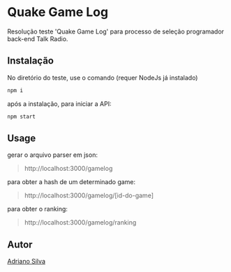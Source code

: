 # Quake Game Log

Resolução teste 'Quake Game Log' para processo de seleção programador back-end Talk Radio.

## Instalação

No diretório do teste, use o comando (requer NodeJs já instalado)

```bash
npm i
```
após a instalação, para iniciar a API:

```bash
npm start
```

## Usage

gerar o arquivo parser em json:

>http://localhost:3000/gamelog

para obter a hash de um determinado game:

>http://localhost:3000/gamelog/[id-do-game]

para obter o ranking:

>http://localhost:3000/gamelog/ranking


## Autor

[Adriano Silva](https://devadriano.com.br)